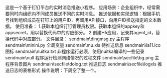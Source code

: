 这是一个基于钉钉平台的实时消息推送小程序。
应用场景：企业组织中，经常需要同时向组织内不同成员推送不同的实时消息。
    推送依据和实现逻辑：根据手机号找到组织成员在钉钉上的用户ID，再调用API接口，向用户ID推送指定的文本数据。
使用准备：
    1.获取本组织钉钉管理员权限。获取本组织的appkey和appsecret，用以替换代码中的对应部分。
    2.创建H5应用，记录其agent_id，替换代码中对应部分。
文件目录：
    sendmain\dingmsg.py    主程序
    sendmain\minini.py     全局变量
    sendmain\mu.xls        待推送信息
    sendmain\la11.ico      图标
    sendmain\nuitka.txt    非程序运行必须，使用nuitka编译的一些记录
    sendmain\null          程序运行检测网络情况的过程文件
    sendmain\secfile\bg.png    主程序背景图片
    sendmain\secfile\dolog.txt 推送日志
    sendmain\secfile\logxls    推送日志的表格形式
操作说明：下周空了整一个。
